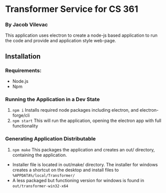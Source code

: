 # Transformer Service for CS 361
### By Jacob Vilevac

This application uses electron to create a node-js based application to run the code and provide and application style web-page.

## Installation
### Requirements:
- Node.js
- Npm

### Running the Application in a Dev State
1. `npm i` Installs required node packages including electron, and electron-forge/cli
2. `npm start` This will run the application, opening the electron app with full functionality

### Generating Application Distributable
1. `npm make` This packages the application and creates an out/ directory, containing the application.
- Installer file is located in out/make/ directory. The installer for windows creates a shortcut on the desktop and install files to `%APPDATA%/local/Transformer/`
- A less packaged but functioning version for windows is found in `out/transformer-win32-x64`